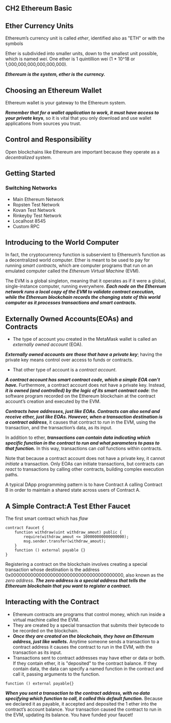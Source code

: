 ## CH2 Ethereum Basic

## Ether Currency Units

Ethereum’s currency unit is called *ether*, identified also as "ETH" or with the symbols

Ether is subdivided into smaller units, down to the smallest unit possible, which is named *wei*. One ether is 1 quintillion wei (1 * 10^18 or 1,000,000,000,000,000,000).

***Ethereum is the system, ether is the currency.***

## Choosing an Ethereum Wallet

 Ethereum wallet is your gateway to the Ethereum system.

***Remember that for a wallet application to work, it must have access to your private keys***, so it is vital that you only download and use wallet applications from sources you trust.

## Control and Responsibility

Open blockchains like Ethereum are important because they operate as a *decentralized* system.

## Getting Started

### Switching Networks

- Main Ethereum Network
- Ropsten Test Network
- Kovan Test Network
- Rinkeyby Test Network
- Localhost 8545
- Custom RPC

## Introducing to the World Computer

In fact, the cryptocurrency function is  subservient to Ethereum’s function as a decentralized world computer.  Ether is meant to be used to pay for running *smart contracts*, which are computer programs that run on an emulated computer called the *Ethereum Virtual Machine* (EVM).

The EVM is a global singleton, meaning that it operates as if it were a global, single-instance computer, running everywhere. ***Each node on the Ethereum network runs a local copy of the EVM to validate contract execution, while the Ethereum blockchain records the changing state of this world computer as it processes transactions and smart contracts.***

## Externally Owned Accounts(EOAs) and Contracts

- The type of account you created in the MetaMask wallet is called an *externally owned account* (EOA). 

***Externally owned accounts are those that have a private key***;  having the private key means control over access to funds or contracts.

- That other type of account is a *contract account*.

***A contract  account has smart contract code, which a simple EOA can’t have.***  Furthermore, a contract account does not have a private key. Instead, ***it is owned (and controlled) by the logic of its smart contract code***: the software program recorded on the Ethereum blockchain at the contract account’s creation and executed by the EVM.

***Contracts have addresses, just like EOAs. Contracts can also send and receive ether, just like EOAs. However, when a transaction destination is a contract address***, it causes that contract to *run* in the EVM, using the transaction, and the transaction’s data, as its input. 

In addition to ether, ***transactions can contain data indicating which specific function in the contract to run and what parameters to pass to that function.*** In this way, transactions can *call* functions within contracts.

Note that because a contract account does not have a private key, it cannot *initiate* a transaction. Only EOAs can initiate transactions, but contracts can *react* to transactions by calling other contracts, building complex execution paths.

A typical DApp programming pattern is to have Contract A calling Contract B in order to maintain a shared state across users of Contract A.

## A Simple Contract:A Test Ether Faucet

The first smart contract which has *flaw*

```solidity
contract Faucet {
    function withdraw(uint withdraw_amout) public {
        require(withdraw_amout <= 100000000000000000);
        msg.sender.transfer(withdraw_amout);
    }
    function () external payable {}
}
```

Registering a contract on the blockchain involves creating a special transaction whose destination is the address 0x0000000000000000000000000000000000000000, also known as the *zero address*. ***The zero address is a special address that tells the Ethereum blockchain that you want to register a contract.***

## Interacting with the Contract

- Ethereum contracts are programs that control money, which run inside a virtual machine called the EVM.
- They are created by a special transaction that submits their bytecode to be recorded on the blockchain.
- ***Once they are created on the blockchain, they have an Ethereum address, just like wallets.*** Anytime someone sends a transaction to a contract address it causes the contract to run in the EVM, with the transaction as its input.
- Transactions sent to contract addresses may have ether or data or both. If they contain ether, it is "deposited" to the contract balance. If they contain data, the data can specify a named function in the contract and call it, passing arguments to the function.

```solidity
function () external payable{}
```

***When you sent a transaction to the contract address, with no data specifying which function to call, it called this default function.*** Because we declared it as payable, it accepted and deposited the 1 ether into the contract’s account balance. Your transaction caused the contract to run in the EVM, updating its balance. You have funded your faucet!